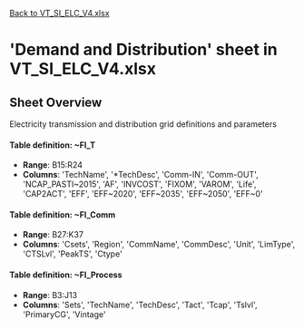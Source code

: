 [Back to VT_SI_ELC_V4.xlsx](README.md)

# 'Demand and Distribution' sheet in VT_SI_ELC_V4.xlsx

## Sheet Overview

Electricity transmission and distribution grid definitions and parameters

#### Table definition: ~FI_T
- **Range**: B15:R24
- **Columns**: 'TechName', '*TechDesc', 'Comm-IN', 'Comm-OUT', 'NCAP_PASTI~2015', 'AF', 'INVCOST', 'FIXOM', 'VAROM', 'Life', 'CAP2ACT', 'EFF', 'EFF~2020', 'EFF~2035', 'EFF~2050', 'EFF~0'

#### Table definition: ~FI_Comm
- **Range**: B27:K37
- **Columns**: 'Csets', 'Region', 'CommName', 'CommDesc', 'Unit', 'LimType', 'CTSLvl', 'PeakTS', 'Ctype'

#### Table definition: ~FI_Process
- **Range**: B3:J13
- **Columns**: 'Sets', 'TechName', 'TechDesc', 'Tact', 'Tcap', 'Tslvl', 'PrimaryCG', 'Vintage'


